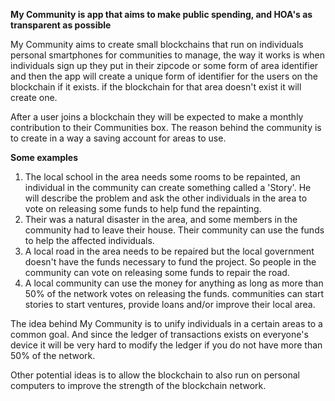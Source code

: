 **My Community is app that aims to make public spending, and HOA's as transparent as possible**

My Community aims to create small blockchains that run on individuals personal
smartphones for communities to manage, the way it works is when individuals
sign up they put in their zipcode or some form of area identifier and then the
app will create a unique form of identifier for the users on the blockchain
if it exists. if the blockchain for that area doesn't exist it will create one.

After a user joins a blockchain they will be expected to make a monthly
contribution to their Communities box. The reason behind the community is to
create in a way a saving account for areas to use.

**Some examples**

1. The local school in the area needs some rooms to be repainted, an individual
   in the community can create something called a 'Story'. He will describe the
   problem and ask the other individuals in the area to vote on releasing some
   funds to help fund the repainting.
2. Their was a natural disaster in the area, and some members in the community
   had to leave their house. Their community can use the funds to help the
   affected individuals.
3. A local road in the area needs to be repaired but the local government
   doesn't have the funds necessary to fund the project. So people in the community
   can vote on releasing some funds to repair the road.
4. A local community can use the money for anything as long as more than 50%
   of the network votes on releasing the funds. communities can start stories
   to start ventures, provide loans and/or improve their local area.

The idea behind My Community is to unify individuals in a certain areas to a
common goal. And since the ledger of transactions exists on everyone's device
it will be very hard to modify the ledger if you do not have more than 50% of
the network.

Other potential ideas is to allow the blockchain to also run on personal
computers to improve the strength of the blockchain network.
